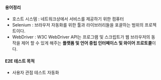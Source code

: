 #### 용어정리
- 호스트 시스템 : 네트워크상에서 서비스를 제공하기 위한 컴퓨터
- Selenium : 브라우저 자동화를 위한 툴과 라이브러리들을 포괄하는 범위의 프로젝트이다.
- WebDriver : W3C WebDriver API는 프로그램 및 스크립트가 웹 브라우저의 동작을 제어 할 수 있게 해주는 **플랫폼 및 언어 중립 인터페이스 및 와이어 프로토콜**이다.

#### E2E 테스트 목적
- 사용자 관점 테스트 자동화